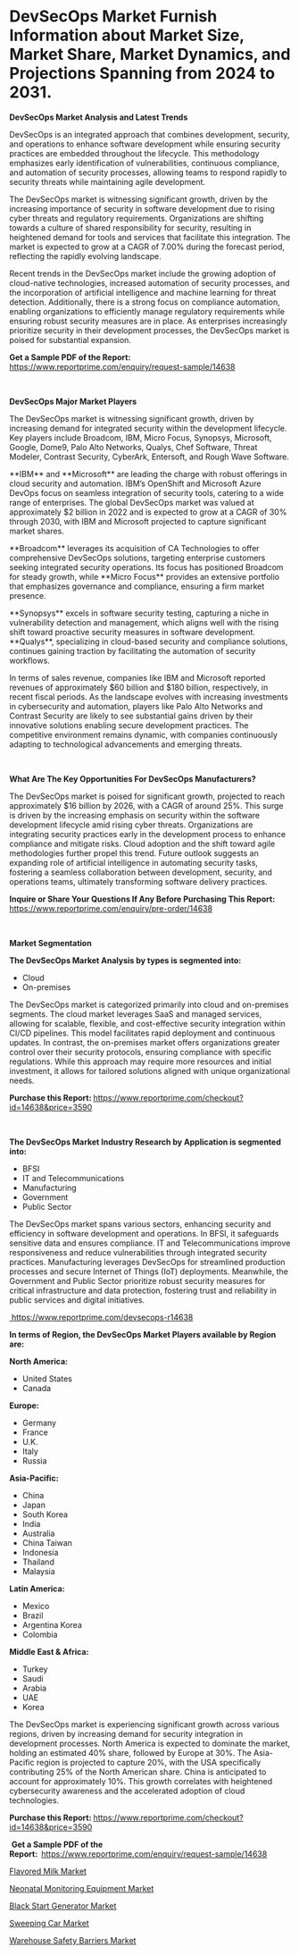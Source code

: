 <p><h1>DevSecOps Market Furnish Information about Market Size, Market Share, Market Dynamics, and Projections Spanning from 2024 to 2031.</h1></p><p><strong>DevSecOps Market Analysis and Latest Trends</strong></p>
<p><p>DevSecOps is an integrated approach that combines development, security, and operations to enhance software development while ensuring security practices are embedded throughout the lifecycle. This methodology emphasizes early identification of vulnerabilities, continuous compliance, and automation of security processes, allowing teams to respond rapidly to security threats while maintaining agile development.</p><p>The DevSecOps market is witnessing significant growth, driven by the increasing importance of security in software development due to rising cyber threats and regulatory requirements. Organizations are shifting towards a culture of shared responsibility for security, resulting in heightened demand for tools and services that facilitate this integration. The market is expected to grow at a CAGR of 7.00% during the forecast period, reflecting the rapidly evolving landscape.</p><p>Recent trends in the DevSecOps market include the growing adoption of cloud-native technologies, increased automation of security processes, and the incorporation of artificial intelligence and machine learning for threat detection. Additionally, there is a strong focus on compliance automation, enabling organizations to efficiently manage regulatory requirements while ensuring robust security measures are in place. As enterprises increasingly prioritize security in their development processes, the DevSecOps market is poised for substantial expansion.</p></p>
<p><strong>Get a Sample PDF of the Report:&nbsp;</strong> <a href="https://www.reportprime.com/enquiry/request-sample/14638?utm_campaign=1539&utm_medium=2&utm_source=Github&utm_content=ia&utm_term=11102024&utm_id=devsecops">https://www.reportprime.com/enquiry/request-sample/14638</a></p>
<p>&nbsp;</p>
<p><strong>DevSecOps Major Market Players</strong></p>
<p><p>The DevSecOps market is witnessing significant growth, driven by increasing demand for integrated security within the development lifecycle. Key players include Broadcom, IBM, Micro Focus, Synopsys, Microsoft, Google, Dome9, Palo Alto Networks, Qualys, Chef Software, Threat Modeler, Contrast Security, CyberArk, Entersoft, and Rough Wave Software.</p><p>**IBM** and **Microsoft** are leading the charge with robust offerings in cloud security and automation. IBM’s OpenShift and Microsoft Azure DevOps focus on seamless integration of security tools, catering to a wide range of enterprises. The global DevSecOps market was valued at approximately $2 billion in 2022 and is expected to grow at a CAGR of 30% through 2030, with IBM and Microsoft projected to capture significant market shares.</p><p>**Broadcom** leverages its acquisition of CA Technologies to offer comprehensive DevSecOps solutions, targeting enterprise customers seeking integrated security operations. Its focus has positioned Broadcom for steady growth, while **Micro Focus** provides an extensive portfolio that emphasizes governance and compliance, ensuring a firm market presence.</p><p>**Synopsys** excels in software security testing, capturing a niche in vulnerability detection and management, which aligns well with the rising shift toward proactive security measures in software development. **Qualys**, specializing in cloud-based security and compliance solutions, continues gaining traction by facilitating the automation of security workflows.</p><p>In terms of sales revenue, companies like IBM and Microsoft reported revenues of approximately $60 billion and $180 billion, respectively, in recent fiscal periods. As the landscape evolves with increasing investments in cybersecurity and automation, players like Palo Alto Networks and Contrast Security are likely to see substantial gains driven by their innovative solutions enabling secure development practices. The competitive environment remains dynamic, with companies continuously adapting to technological advancements and emerging threats.</p></p>
<p>&nbsp;</p>
<p><strong>What Are The Key Opportunities For DevSecOps Manufacturers?</strong></p>
<p><p>The DevSecOps market is poised for significant growth, projected to reach approximately $16 billion by 2026, with a CAGR of around 25%. This surge is driven by the increasing emphasis on security within the software development lifecycle amid rising cyber threats. Organizations are integrating security practices early in the development process to enhance compliance and mitigate risks. Cloud adoption and the shift toward agile methodologies further propel this trend. Future outlook suggests an expanding role of artificial intelligence in automating security tasks, fostering a seamless collaboration between development, security, and operations teams, ultimately transforming software delivery practices.</p></p>
<p><strong>Inquire or Share Your Questions If Any Before Purchasing This Report:</strong> <a href="https://www.reportprime.com/enquiry/pre-order/14638?utm_campaign=1539&utm_medium=2&utm_source=Github&utm_content=ia&utm_term=11102024&utm_id=devsecops">https://www.reportprime.com/enquiry/pre-order/14638</a></p>
<p>&nbsp;</p>
<p><strong>Market Segmentation</strong></p>
<p><strong>The DevSecOps Market Analysis by types is segmented into:</strong></p>
<p><ul><li>Cloud</li><li>On-premises</li></ul></p>
<p><p>The DevSecOps market is categorized primarily into cloud and on-premises segments. The cloud market leverages SaaS and managed services, allowing for scalable, flexible, and cost-effective security integration within CI/CD pipelines. This model facilitates rapid deployment and continuous updates. In contrast, the on-premises market offers organizations greater control over their security protocols, ensuring compliance with specific regulations. While this approach may require more resources and initial investment, it allows for tailored solutions aligned with unique organizational needs.</p></p>
<p><strong>Purchase this Report:&nbsp;</strong><a href="https://www.reportprime.com/checkout?id=14638&price=3590&utm_campaign=1539&utm_medium=2&utm_source=Github&utm_content=ia&utm_term=11102024&utm_id=devsecops">https://www.reportprime.com/checkout?id=14638&price=3590</a></p>
<p>&nbsp;</p>
<p><strong>The DevSecOps Market Industry Research by Application is segmented into:</strong></p>
<p><ul><li>BFSI</li><li>IT and Telecommunications</li><li>Manufacturing</li><li>Government</li><li>Public Sector</li></ul></p>
<p><p>The DevSecOps market spans various sectors, enhancing security and efficiency in software development and operations. In BFSI, it safeguards sensitive data and ensures compliance. IT and Telecommunications improve responsiveness and reduce vulnerabilities through integrated security practices. Manufacturing leverages DevSecOps for streamlined production processes and secure Internet of Things (IoT) deployments. Meanwhile, the Government and Public Sector prioritize robust security measures for critical infrastructure and data protection, fostering trust and reliability in public services and digital initiatives.</p></p>
<p><a href="https://www.reportprime.com/devsecops-r14638?utm_campaign=1539&utm_medium=2&utm_source=Github&utm_content=ia&utm_term=11102024&utm_id=devsecops">&nbsp;https://www.reportprime.com/devsecops-r14638</a></p>
<p><strong>In terms of Region, the DevSecOps Market Players available by Region are:</strong></p>
<p>
    <p> <strong> North America: </strong>
        <ul>
            <li>United States</li>
            <li>Canada</li>
        </ul>
        </p> 
    <p> <strong> Europe: </strong>
        <ul>
            <li>Germany</li>
            <li>France</li>
            <li>U.K.</li>
            <li>Italy</li>
            <li>Russia</li>
        </ul>
        </p> 
    <p> <strong> Asia-Pacific: </strong>
        <ul>
            <li>China</li>
            <li>Japan</li>
            <li>South Korea</li>
            <li>India</li>
            <li>Australia</li>
            <li>China Taiwan</li>
            <li>Indonesia</li>
            <li>Thailand</li>
            <li>Malaysia</li>
        </ul>
        </p> 
    <p> <strong> Latin America: </strong>
        <ul>
            <li>Mexico</li>
            <li>Brazil</li>
            <li>Argentina Korea</li>
            <li>Colombia</li>
        </ul>
        </p> 
    <p> <strong> Middle East & Africa: </strong>
        <ul>
            <li>Turkey</li>
            <li>Saudi</li>
            <li>Arabia</li>
            <li>UAE</li>
            <li>Korea</li>
        </ul>
    </p>
    </p>
<p><p>The DevSecOps market is experiencing significant growth across various regions, driven by increasing demand for security integration in development processes. North America is expected to dominate the market, holding an estimated 40% share, followed by Europe at 30%. The Asia-Pacific region is projected to capture 20%, with the USA specifically contributing 25% of the North American share. China is anticipated to account for approximately 10%. This growth correlates with heightened cybersecurity awareness and the accelerated adoption of cloud technologies.</p></p>
<p><strong>Purchase this Report: </strong><a href="https://www.reportprime.com/checkout?id=14638&price=3590&utm_campaign=1539&utm_medium=2&utm_source=Github&utm_content=ia&utm_term=11102024&utm_id=devsecops">https://www.reportprime.com/checkout?id=14638&price=3590</a></p>
<p>&nbsp;<strong>Get a Sample PDF of the Report:&nbsp;&nbsp;</strong><a href="https://www.reportprime.com/enquiry/request-sample/14638?utm_campaign=1539&utm_medium=2&utm_source=Github&utm_content=ia&utm_term=11102024&utm_id=devsecops">https://www.reportprime.com/enquiry/request-sample/14638</a></p>
<p><strong></strong></p>
<p><p><a href="https://www.linkedin.com/pulse/flavored-milk-industry-sector-market-dynamics-future-scenarios-i82wf?utm_campaign=1539&utm_medium=2&utm_source=Github&utm_content=ia&utm_term=11102024&utm_id=devsecops">Flavored Milk Market</a></p><p><a href="https://www.linkedin.com/pulse/neonatal-monitoring-equipment-market-strategic-insights-2qime?utm_campaign=1539&utm_medium=2&utm_source=Github&utm_content=ia&utm_term=11102024&utm_id=devsecops">Neonatal Monitoring Equipment Market</a></p><p><a href="https://www.linkedin.com/pulse/strategic-roadmap-success-global-black-start-generator-a5ppe?utm_campaign=1539&utm_medium=2&utm_source=Github&utm_content=ia&utm_term=11102024&utm_id=devsecops">Black Start Generator Market</a></p><p><a href="https://www.linkedin.com/pulse/analyzing-global-sweeping-car-market-growth-prospects-future-ng0pe?utm_campaign=1539&utm_medium=2&utm_source=Github&utm_content=ia&utm_term=11102024&utm_id=devsecops">Sweeping Car Market</a></p><p><a href="https://www.linkedin.com/pulse/warehouse-safety-barriers-market-global-trends-forecast-2024-d9pke?utm_campaign=1539&utm_medium=2&utm_source=Github&utm_content=ia&utm_term=11102024&utm_id=devsecops">Warehouse Safety Barriers Market</a></p></p>